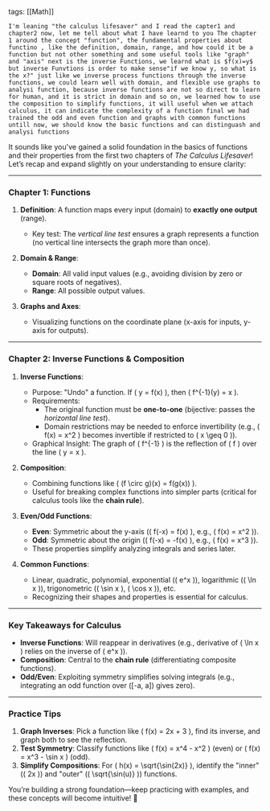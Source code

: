 tags: [[Math]]

```
I'm leaning "the calculus lifesaver" and I read the capter1 and chapter2 now, let me tell about what I have learnd to you The chapter 1 around the concept "function", the fundamental properties about functino , like the definition, domain, range, and how could it be a function but not other something and some useful tools like "graph" and "axis" next is the inverse Functions, we learnd what is $f(x)=y$ but inverse Funvtions is order to make sense"if we know y, so what is the x?" just like we inverse process functions through the inverse functions, we could learn well with domain, and flexible use graphs to analysi function, because inverse functions are not so direct to learn for human, and it is strict in domain and so on, we learned how to use the composition to simplify functions, it will useful when we attach calculus, it can indicate the complexity of a function final we had trained the odd and even function and graphs with common functions untill now, we should know the basic functions and can distinguash and analysi functions
```
It sounds like you've gained a solid foundation in the basics of functions and their properties from the first two chapters of *The Calculus Lifesaver*! Let’s recap and expand slightly on your understanding to ensure clarity:

---

### **Chapter 1: Functions**
1. **Definition**: A function maps every input (domain) to **exactly one output** (range).  
   - Key test: The *vertical line test* ensures a graph represents a function (no vertical line intersects the graph more than once).  

2. **Domain & Range**:  
   - **Domain**: All valid input values (e.g., avoiding division by zero or square roots of negatives).  
   - **Range**: All possible output values.  

3. **Graphs and Axes**:  
   - Visualizing functions on the coordinate plane (x-axis for inputs, y-axis for outputs).  

---

### **Chapter 2: Inverse Functions & Composition**
1. **Inverse Functions**:  
   - Purpose: "Undo" a function. If \( y = f(x) \), then \( f^{-1}(y) = x \).  
   - Requirements:  
     - The original function must be **one-to-one** (bijective: passes the *horizontal line test*).  
     - Domain restrictions may be needed to enforce invertibility (e.g., \( f(x) = x^2 \) becomes invertible if restricted to \( x \geq 0 \)).  
   - Graphical Insight: The graph of \( f^{-1} \) is the reflection of \( f \) over the line \( y = x \).  

2. **Composition**:  
   - Combining functions like \( (f \circ g)(x) = f(g(x)) \).  
   - Useful for breaking complex functions into simpler parts (critical for calculus tools like the **chain rule**).  

3. **Even/Odd Functions**:  
   - **Even**: Symmetric about the y-axis (\( f(-x) = f(x) \), e.g., \( f(x) = x^2 \)).  
   - **Odd**: Symmetric about the origin (\( f(-x) = -f(x) \), e.g., \( f(x) = x^3 \)).  
   - These properties simplify analyzing integrals and series later.  

4. **Common Functions**:  
   - Linear, quadratic, polynomial, exponential (\( e^x \)), logarithmic (\( \ln x \)), trigonometric (\( \sin x \), \( \cos x \)), etc.  
   - Recognizing their shapes and properties is essential for calculus.  

---

### **Key Takeaways for Calculus**
- **Inverse Functions**: Will reappear in derivatives (e.g., derivative of \( \ln x \) relies on the inverse of \( e^x \)).  
- **Composition**: Central to the **chain rule** (differentiating composite functions).  
- **Odd/Even**: Exploiting symmetry simplifies solving integrals (e.g., integrating an odd function over \(\[-a, a\]\) gives zero).  

---

### **Practice Tips**
1. **Graph Inverses**: Pick a function like \( f(x) = 2x + 3 \), find its inverse, and graph both to see the reflection.  
2. **Test Symmetry**: Classify functions like \( f(x) = x^4 - x^2 \) (even) or \( f(x) = x^3 - \sin x \) (odd).  
3. **Simplify Compositions**: For \( h(x) = \sqrt{\sin(2x)} \), identify the "inner" (\( 2x \)) and "outer" (\( \sqrt{\sin(u)} \)) functions.  

You’re building a strong foundation—keep practicing with examples, and these concepts will become intuitive! 🌟
